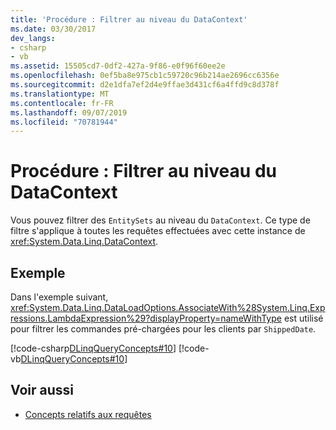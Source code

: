 ```yaml
---
title: 'Procédure : Filtrer au niveau du DataContext'
ms.date: 03/30/2017
dev_langs:
- csharp
- vb
ms.assetid: 15505cd7-0df2-427a-9f86-e0f96f60ee2e
ms.openlocfilehash: 0ef5ba8e975cb1c59720c96b214ae2696cc6356e
ms.sourcegitcommit: d2e1dfa7ef2d4e9ffae3d431cf6a4ffd9c8d378f
ms.translationtype: MT
ms.contentlocale: fr-FR
ms.lasthandoff: 09/07/2019
ms.locfileid: "70781944"
---
```

# <a name="how-to-filter-at-the-datacontext-level"></a>Procédure : Filtrer au niveau du DataContext
Vous pouvez filtrer des `EntitySets` au niveau du `DataContext`. Ce type de filtre s'applique à toutes les requêtes effectuées avec cette instance de <xref:System.Data.Linq.DataContext>.  
  
## <a name="example"></a>Exemple  
 Dans l'exemple suivant, <xref:System.Data.Linq.DataLoadOptions.AssociateWith%28System.Linq.Expressions.LambdaExpression%29?displayProperty=nameWithType> est utilisé pour filtrer les commandes pré-chargées pour les clients par `ShippedDate`.  
  
 [!code-csharp[DLinqQueryConcepts#10](../../../../../../samples/snippets/csharp/VS_Snippets_Data/DLinqQueryConcepts/cs/Program.cs#10)]
 [!code-vb[DLinqQueryConcepts#10](../../../../../../samples/snippets/visualbasic/VS_Snippets_Data/DLinqQueryConcepts/vb/Module1.vb#10)]  
  
## <a name="see-also"></a>Voir aussi

- [Concepts relatifs aux requêtes](query-concepts.md)
